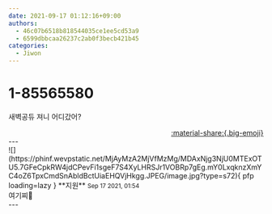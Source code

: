 ```yaml
---
date: 2021-09-17 01:12:16+09:00
authors:
  - 46c07b6518b818544035ce1ee5cd53a9
  - 6599dbbcaa26237c2ab0f3becb421b45
categories:
  - Jiwon
---
```


# 1-85565580

<div class="post-container" markdown="1">
<div class="content-container md-sidebar__scrollwrap" markdown="1">

새벽공듀 져니 어디갔어?

</div>
</div>

<div style="text-align: right;" markdown="1">
<a href="https://weverse.io/fromis9/fanpost/1-85565580" style="text-align: right;">:material-share:{.big-emoji}</a>
</div>
---

<div class="comments-container md-sidebar__scrollwrap" markdown="1">
<div class="comment" markdown="1">
<div class='id-container' markdown="1">
![](https://phinf.wevpstatic.net/MjAyMzA2MjVfMzMg/MDAxNjg3NjU0MTExOTU5.7GFeCpkRW4jdCPevFi1sgeF7S4XyLHRSJr1VOBRp7gEg.mY0LxqknzXmYC4oZ6TpxCmdSnAbldBctUiaEHQVjHkgg.JPEG/image.jpg?type=s72){ pfp loading=lazy }
**<span class="artist">지원</span>** <small>Sep 17 2021, 01:54</small><br>
</div>
<div class='comment-body' markdown="1">
여기찌🤗
</div>
</div>
</div>
---
